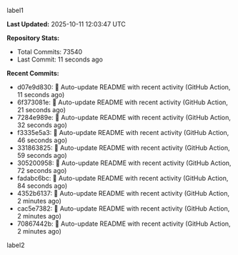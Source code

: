 
label1 
<!-- ACTIVITY_START -->
**Last Updated:** 2025-10-11 12:03:47 UTC

**Repository Stats:**
- Total Commits: 73540
- Last Commit: 11 seconds ago

**Recent Commits:**
- d07e9d830: 🤖 Auto-update README with recent activity (GitHub Action, 11 seconds ago)
- 6f373081e: 🤖 Auto-update README with recent activity (GitHub Action, 21 seconds ago)
- 7284e989e: 🤖 Auto-update README with recent activity (GitHub Action, 32 seconds ago)
- f3335e5a3: 🤖 Auto-update README with recent activity (GitHub Action, 46 seconds ago)
- 331863825: 🤖 Auto-update README with recent activity (GitHub Action, 59 seconds ago)
- 305200958: 🤖 Auto-update README with recent activity (GitHub Action, 72 seconds ago)
- fadabc6bc: 🤖 Auto-update README with recent activity (GitHub Action, 84 seconds ago)
- 4352b6137: 🤖 Auto-update README with recent activity (GitHub Action, 2 minutes ago)
- cac5e7382: 🤖 Auto-update README with recent activity (GitHub Action, 2 minutes ago)
- 70867442b: 🤖 Auto-update README with recent activity (GitHub Action, 2 minutes ago)
<!-- ACTIVITY_END -->

label2
